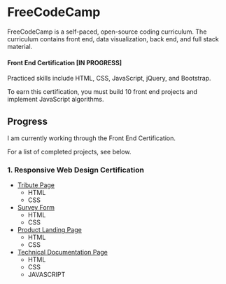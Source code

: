 # FreeCodeCamp

FreeCodeCamp is a self-paced, open-source coding curriculum. The curriculum contains front end, data visualization, back end, and full stack material.

#### Front End Certification [IN PROGRESS]

Practiced skills include HTML, CSS, JavaScript, jQuery, and Bootstrap.

To earn this certification, you must build 10 front end projects and implement JavaScript algorithms.

## Progress

I am currently working through the Front End Certification.

For a list of completed projects, see below.

### 1. Responsive Web Design Certification

-   [Tribute Page](https://codepen.io/bhattrohit3439/full/XWjWOaK)
    -   HTML
    -   CSS
-   [Survey Form](https://codepen.io/bhattrohit3439/full/jOMOdvE)
    -   HTML
    -   CSS
-   [Product Landing Page](https://codepen.io/bhattrohit3439/full/ExgxrGX)
    -   HTML
    -   CSS
-   [Technical Documentation Page](https://codepen.io/bhattrohit3439/full/GRjgBVJ)
    -   HTML
    -   CSS
    -   JAVASCRIPT
